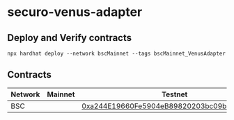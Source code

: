 # securo-venus-adapter

## Deploy and Verify contracts

```text
npx hardhat deploy --network bscMainnet --tags bscMainnet_VenusAdapter
```

## Contracts

| Network     | Mainnet                                                                                                               | Testnet                                                                                                               |
| ------------------------ | --------------------------------------------------------------------------------------------------------------------- | --------------------------------------------------------------------------------------------------------------------- |
| BSC                      |  | [0xa244E19660Fe5904eB89820203bc09bD74b70497](https://testnet.bscscan.com/address/0xa244e19660fe5904eb89820203bc09bd74b70497)
